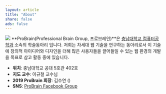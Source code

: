 ```yaml
---
layout: article
title: "About"
share: false
ads: false
---
```


<img src="{{ site.url }}/images/probrain-logo.jpg">  
**ProBrain(Professional Brain Group, 프로브레인)**은 <a href="https://computer.cnu.ac.kr">충남대학교 컴퓨터공학과</a> 소속의 학술동아리 입니다. 저희는 차세대 웹 기술을 연구하는 동아리로서 이 기술에 창의적 아이디어와 디자인을 더해 많은 사용자들을 끌어들일 수 있는 웹 환경의 개발을 목표로 삼고 활동 중에 있습니다.
  
  
- **위치**: 충남대학교 공대 5호관 402호  
- **지도 교수**: 이규철 교수님  
- **2019 ProBrain 회장**: 김수연 ()  
- **SNS**: <a href="https://www.facebook.com/groups/ProBrain2012">ProBrain Facebook Group</a>